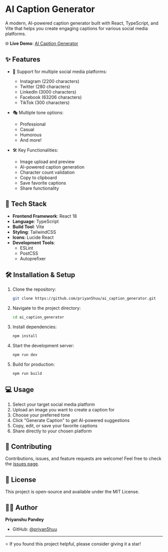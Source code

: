 # AI Caption Generator

A modern, AI-powered caption generator built with React, TypeScript, and Vite that helps you create engaging captions for various social media platforms.

🌐 **Live Demo**: [AI Caption Generator](https://ai-caption-generator-priyan5huu.vercel.app/)

## ✨ Features

- 📱 Support for multiple social media platforms:
  - Instagram (2200 characters)
  - Twitter (280 characters)
  - LinkedIn (3000 characters)
  - Facebook (63206 characters)
  - TikTok (300 characters)

- 🎭 Multiple tone options:
  - Professional
  - Casual
  - Humorous
  - And more!

- 🛠️ Key Functionalities:
  - Image upload and preview
  - AI-powered caption generation
  - Character count validation
  - Copy to clipboard
  - Save favorite captions
  - Share functionality

## 🚀 Tech Stack

- **Frontend Framework**: React 18
- **Language**: TypeScript
- **Build Tool**: Vite
- **Styling**: TailwindCSS
- **Icons**: Lucide React
- **Development Tools**:
  - ESLint
  - PostCSS
  - Autoprefixer

## 🛠️ Installation & Setup

1. Clone the repository:
   ```bash
   git clone https://github.com/priyan5huu/ai_caption_generator.git
   ```

2. Navigate to the project directory:
   ```bash
   cd ai_caption_generator
   ```

3. Install dependencies:
   ```bash
   npm install
   ```

4. Start the development server:
   ```bash
   npm run dev
   ```

5. Build for production:
   ```bash
   npm run build
   ```

## 💻 Usage

1. Select your target social media platform
2. Upload an image you want to create a caption for
3. Choose your preferred tone
4. Click "Generate Caption" to get AI-powered suggestions
5. Copy, edit, or save your favorite captions
6. Share directly to your chosen platform

## 🤝 Contributing

Contributions, issues, and feature requests are welcome! Feel free to check the [issues page](https://github.com/priyan5huu/ai_caption_generator/issues).

## 📝 License

This project is open-source and available under the MIT License.

## 👨‍💻 Author

**Priyanshu Pandey**
- GitHub: [@priyan5huu](https://github.com/priyan5huu)

---

⭐️ If you found this project helpful, please consider giving it a star!